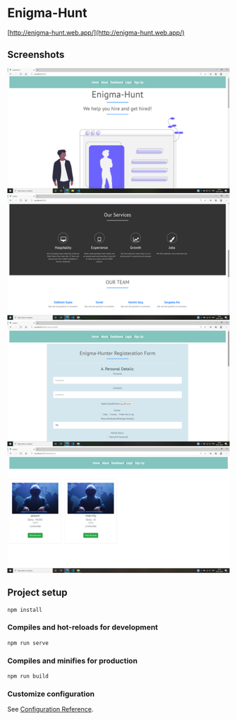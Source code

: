 # Enigma-Hunt
[http://enigma-hunt.web.app/](http://enigma-hunt.web.app/)

## Screenshots
![Screenshot](ss1.png)
![Screenshot](ss2.png)
![Screenshot](ss(registration).png)
![Screenshot](ss(dashboard).png)


## Project setup
```
npm install
```

### Compiles and hot-reloads for development
```
npm run serve
```

### Compiles and minifies for production
```
npm run build
```

### Customize configuration
See [Configuration Reference](https://cli.vuejs.org/config/).
